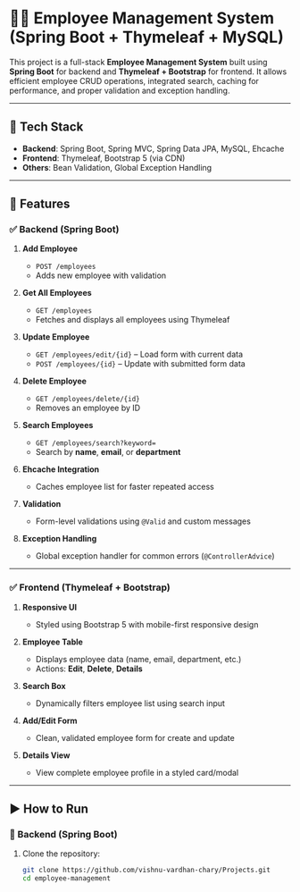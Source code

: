 # 🧑‍💼 Employee Management System (Spring Boot + Thymeleaf + MySQL)

This project is a full-stack **Employee Management System** built using **Spring Boot** for backend and **Thymeleaf + Bootstrap** for frontend. It allows efficient employee CRUD operations, integrated search, caching for performance, and proper validation and exception handling.

---

## 🔧 Tech Stack

- **Backend**: Spring Boot, Spring MVC, Spring Data JPA, MySQL, Ehcache
- **Frontend**: Thymeleaf, Bootstrap 5 (via CDN)
- **Others**: Bean Validation, Global Exception Handling

---

## 📌 Features

### ✅ Backend (Spring Boot)

1. **Add Employee**
   - `POST /employees`
   - Adds new employee with validation

2. **Get All Employees**
   - `GET /employees`
   - Fetches and displays all employees using Thymeleaf

3. **Update Employee**
   - `GET /employees/edit/{id}` – Load form with current data  
   - `POST /employees/{id}` – Update with submitted form data

4. **Delete Employee**
   - `GET /employees/delete/{id}`
   - Removes an employee by ID

5. **Search Employees**
   - `GET /employees/search?keyword=`
   - Search by **name**, **email**, or **department**

6. **Ehcache Integration**
   - Caches employee list for faster repeated access

7. **Validation**
   - Form-level validations using `@Valid` and custom messages

8. **Exception Handling**
   - Global exception handler for common errors (`@ControllerAdvice`)

---

### ✅ Frontend (Thymeleaf + Bootstrap)

1. **Responsive UI**
   - Styled using Bootstrap 5 with mobile-first responsive design

2. **Employee Table**
   - Displays employee data (name, email, department, etc.)
   - Actions: **Edit**, **Delete**, **Details**

3. **Search Box**
   - Dynamically filters employee list using search input

4. **Add/Edit Form**
   - Clean, validated employee form for create and update

5. **Details View**
   - View complete employee profile in a styled card/modal

---

## ▶️ How to Run

### 🔹 Backend (Spring Boot)

1. Clone the repository:
   ```bash
   git clone https://github.com/vishnu-vardhan-chary/Projects.git
   cd employee-management
